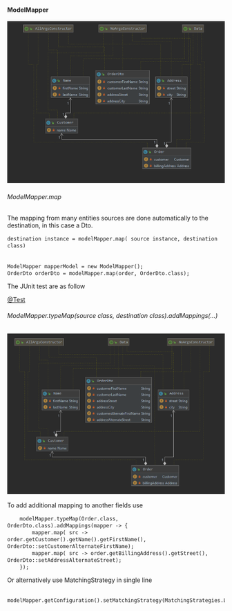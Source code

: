 #### ModelMapper

![model Entity & Dto](assets/images/ModelMapper_map.PNG)

###### ModelMapper.map

The mapping from many entities sources are done automatically to the destination, in this case a Dto.

    destination instance = modelMapper.map( source instance, destination class)


    ModelMapper mapperModel = new ModelMapper();
    OrderDto orderDto = modelMapper.map(order, OrderDto.class);

The JUnit test are as follow 

  [@Test](src/test/java/com.bext.spring/ModelMapperTest.java)
    

###### ModelMapper.typeMap(source class, destination class).addMappings(...)

![model Entity & Dto](assets/images/ModelMapper_map_addMappings.PNG)

To add additional mapping to another fields use

		modelMapper.typeMap(Order.class, OrderDto.class).addMappings(mapper -> {
			mapper.map( src -> order.getCustomer().getName().getFirstName(), OrderDto::setCustomerAlternateFirstName);
			mapper.map( src -> order.getBillingAddress().getStreet(), OrderDto::setAddressAlternateStreet);
		});
		
Or alternatively use MatchingStrategy in single line

	    modelMapper.getConfiguration().setMatchingStrategy(MatchingStrategies.LOOSE);		